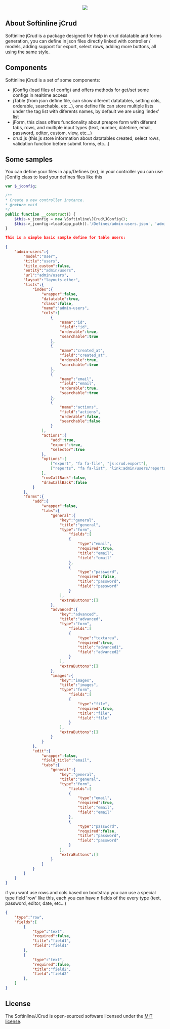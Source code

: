 <p align="center">
    <img src="https://www.softinline.com/wp-content/uploads/2021/04/logo-250-black.png">
</p>

## About Softinline jCrud

Softinline jCrud is a package designed for help in crud datatable and forms generation, 
you can define in json files directly linked with controller / models, adding support for export, select rows, adding more buttons, all using the same style.

## Components

Softinline jCrud is a set of some components:
- jConfig (load files of config) and offers methods for get/set some configs in realtime access
- jTable (from json define file, can show diferent datatables, setting cols, orderable, searchable, etc...), one define file can store multiple lists under the tag list with diferents names, by default
we are using 'index' list
- jForm, this class offers functionality about preapre form with diferent tabs, rows, and multiple input types (text, number, datetime, email, password, editor, custom, view, etc...)
- crud.js (this js store information about datatables created, select rows, validation function before submit forms, etc...)

## Some samples

You can define your files in app/Defines (ex), in your controller you can use jConfig class to load your defines files like this

```php
var $_jconfig;

/**
* Create a new controller instance.
* @return void
*/
public function __construct() {
    $this->_jconfig = new \Softinline\JCrud\JConfig();
    $this->_jconfig->load(app_path().'/Defines/admin-users.json', 'admin-users');
}
```

```json
This is a simple basic sample define for table users:
                                
{
    "admin-users":{
        "model":"User",            
        "title":"users",
        "title_custom":false,
        "entity":"admin/users",
        "url":"admin/users",
        "layout":"layouts.other",
        "lists":{
            "index":{
                "wrapper":false,
                "datatable":true,
                "class":false,
                "name":"admin-users",
                "cols":[                    
                    {
                        "name":"id",
                        "field":"id",
                        "orderable":true,
                        "searchable":true
                    },
                    {
                        "name":"created_at",
                        "field":"created_at",
                        "orderable":true,
                        "searchable":true
                    },
                    {
                        "name":"email",
                        "field":"email",
                        "orderable":true,
                        "searchable":true
                    },
                    {                        
                        "name":"actions",
                        "field":"actions",
                        "orderable":false,
                        "searchable":false
                    }
                ],                
                "actions":{
                    "add":true,
                    "export":true,
                    "selector":true
                },
                "options":[
                    ["export", "fa fa-file", "js:crud.export"],
                    ["reports", "fa fa-list", "link:admin/users/reports"]
                ],
                "rowCallBack":false,
                "drawCallBack":false
            }
        },
        "forms":{
            "add":{
                "wrapper":false,
                "tabs":{
                    "general":{                    
                        "key":"general",
                        "title":"general",
                        "type":"form",
                            "fields":[                            
                            {
                                "type":"email",
                                "required":true,
                                "title":"email",
                                "field":"email"
                            },
                            {
                                "type":"password",
                                "required":false,
                                "title":"password",
                                "field":"password"
                            }          
                        ],
                        "extraButtons":[]
                    },
                    "advanced":{
                        "key":"advanced",
                        "title":"advanced",
                        "type":"form",
                            "fields":[                            
                            {
                                "type":"textarea",
                                "required":true,
                                "title":"advanced1",
                                "field":"advanced2"
                            }
                        ],
                        "extraButtons":[]
                    },
                    "images":{
                        "key":"images",
                        "title":"images",
                        "type":"form",
                            "fields":[                            
                            {
                                "type":"file",
                                "required":true,
                                "title":"file",
                                "field":"file"
                            }
                        ],
                        "extraButtons":[]
                    }
                }
            },
            "edit":{
                "wrapper":false,
                "field_title":"email",
                "tabs":{
                    "general":{                    
                        "key":"general",
                        "title":"general",
                        "type":"form",
                            "fields":[                            
                            {
                                "type":"email",
                                "required":true,
                                "title":"email",
                                "field":"email"
                            },
                            {
                                "type":"password",
                                "required":false,
                                "title":"password",
                                "field":"password"
                            }                            
                        ],
                        "extraButtons":[]
                    }                    
                }
            }
        }
    }
}
```

if you want use rows and cols based on bootstrap you can use a special type field 'row' like this, each you can have n fields of the every type (text, password, editor, date, etc...)

```json
{
    "type":"row",
    "fields":[
        {
            "type":"text",
            "required":false,
            "title":"field1",
            "field":"field1"
        },
        {
            "type":"text",
            "required":false,
            "title":"field2",
            "field":"field2"
        },
    ]
}
```

## License

The Softinline/JCrud is open-sourced software licensed under the [MIT license](http://opensource.org/licenses/MIT).
